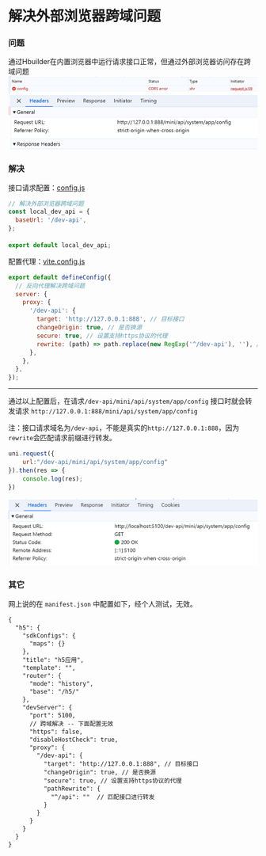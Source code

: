 # 解决外部浏览器跨域问题

### 问题

通过Hbuilder在内置浏览器中运行请求接口正常，但通过外部浏览器访问存在跨域问题
![](images/2024-12-07-P3PtgT.png)
![](images/2024-12-07-7AIUy0.png)

### 解决

接口请求配置：[config.js](../../src/config.js)

```js
// 解决外部浏览器跨域问题
const local_dev_api = {
  baseUrl: '/dev-api',
};

export default local_dev_api;
```

配置代理：[vite.config.js](../../vite.config.js)

```js
export default defineConfig({
  // 反向代理解决跨域问题
  server: {
    proxy: {
      '/dev-api': {
        target: 'http://127.0.0.1:888', // 目标接口
        changeOrigin: true, // 是否换源
        secure: true, // 设置支持https协议的代理
        rewrite: (path) => path.replace(new RegExp('^/dev-api'), ''), // 匹配接口进行转发
      },
    },
  },
});
```

---

通过以上配置后，在请求`/dev-api/mini/api/system/app/config` 接口时就会转发请求 `http://127.0.0.1:888/mini/api/system/app/config`

注：接口请求域名为`/dev-api`，不能是真实的`http://127.0.0.1:888`，因为`rewrite`会匹配请求前缀进行转发。

```js
uni.request({ 
    url:"/dev-api/mini/api/system/app/config"
}).then(res => {
	console.log(res);
})
```

![](images/2024-12-07-gjnNKb.png)

### 其它

网上说的在 `manifest.json` 中配置如下，经个人测试，无效。

```
{
  "h5": {
    "sdkConfigs": {
      "maps": {}
    },
    "title": "h5应用",
    "template": "",
    "router": {
      "mode": "history",
      "base": "/h5/"
    },
    "devServer": {
      "port": 5100,
      // 跨域解决 -- 下面配置无效
      "https": false,
      "disableHostCheck": true,
      "proxy": {
        "/dev-api": {
          "target": "http://127.0.0.1:888", // 目标接口
          "changeOrigin": true, // 是否换源
          "secure": true, // 设置支持https协议的代理
          "pathRewrite": {
            "^/api": ""  // 匹配接口进行转发
          }
        }
      }
    }
  }
}
```